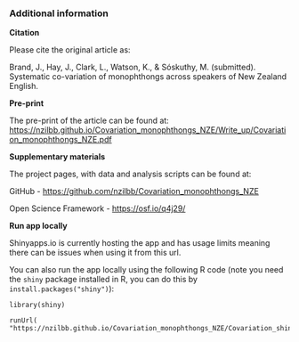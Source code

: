 ### Additional information

**Citation**

Please cite the original article as:

Brand, J., Hay, J., Clark, L., Watson, K., & Sóskuthy, M. (submitted). Systematic co-variation of monophthongs across speakers of New Zealand English.

**Pre-print**

The pre-print of the article can be found at: https://nzilbb.github.io/Covariation_monophthongs_NZE/Write_up/Covariation_monophthongs_NZE.pdf

**Supplementary materials**

The project pages, with data and analysis scripts can be found at:

GitHub - https://github.com/nzilbb/Covariation_monophthongs_NZE

Open Science Framework - https://osf.io/q4j29/  

**Run app locally**

Shinyapps.io is currently hosting the app and has usage limits meaning there can be issues when using it from this url.

You can also run the app locally using the following R code (note you need the `shiny` package installed in R, you can do this by `install.packages("shiny")`):

```
library(shiny)

runUrl( "https://nzilbb.github.io/Covariation_monophthongs_NZE/Covariation_shiny.zip")
``` 
